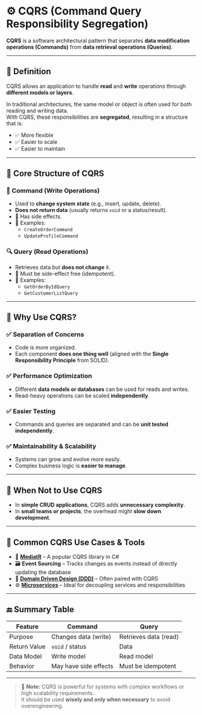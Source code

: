 # ⚙️ CQRS (Command Query Responsibility Segregation)

**CQRS** is a software architectural pattern that separates **data modification operations (Commands)** from **data retrieval operations (Queries)**.

---

## 📖 Definition

CQRS allows an application to handle **read** and **write** operations through **different models or layers**.

In traditional architectures, the same model or object is often used for both reading and writing data.  
With CQRS, these responsibilities are **segregated**, resulting in a structure that is:

- ✅ More flexible  
- ✅ Easier to scale  
- ✅ Easier to maintain

---

## 🔄 Core Structure of CQRS

### 🔧 Command (Write Operations)
- Used to **change system state** (e.g., insert, update, delete).
- **Does not return data** (usually returns `void` or a status/result).
- 🧪 Has side effects.
- 📌 Examples:
  - `CreateOrderCommand`
  - `UpdateProfileCommand`

### 🔍 Query (Read Operations)
- Retrieves data but **does not change** it.
- 🌱 Must be side-effect free (idempotent).
- 📌 Examples:
  - `GetOrderByIdQuery`
  - `GetCustomerListQuery`

---

## 🧠 Why Use CQRS?

### ✅ Separation of Concerns
- Code is more organized.
- Each component **does one thing well** (aligned with the **Single Responsibility Principle** from SOLID).

### ✅ Performance Optimization
- Different **data models or databases** can be used for reads and writes.
- Read-heavy operations can be scaled **independently**.

### ✅ Easier Testing
- Commands and queries are separated and can be **unit tested independently**.

### ✅ Maintainability & Scalability
- Systems can grow and evolve more easily.
- Complex business logic is **easier to manage**.

---

## 🚫 When Not to Use CQRS

- In **simple CRUD applications**, CQRS adds **unnecessary complexity**.
- In **small teams or projects**, the overhead might **slow down development**.

---

## 🧰 Common CQRS Use Cases & Tools

- 🔄 **[MediatR](https://github.com/tunahankilic48/DICTIONARY-SOZLUK/blob/main/T%C3%9CRK%C3%87E/MikroservisMimarisi.md)** – A popular CQRS library in C#
- 🗃️ **Event Sourcing** – Tracks changes as events instead of directly updating the database
- 🧠 **[Domain Driven Design (DDD)](https://github.com/tunahankilic48/DICTIONARY-SOZLUK/blob/main/ENGLISH/DomainDrivenDesign.md)** – Often paired with CQRS
- ⚙️ **[Microservices](https://github.com/tunahankilic48/DICTIONARY-SOZLUK/blob/main/ENGLISH/MicroserviceArchitecture.md)** – Ideal for decoupling services and responsibilities

---

## 🔚 Summary Table

| Feature      | Command                      | Query                        |
|--------------|-------------------------------|-------------------------------|
| Purpose      | Changes data (write)          | Retrieves data (read)         |
| Return Value | `void` / status               | Data                          |
| Data Model   | Write model                   | Read model                    |
| Behavior     | May have side effects         | Must be idempotent            |

---

> 🧩 **Note:** CQRS is powerful for systems with complex workflows or high scalability requirements.  
> It should be used **wisely and only when necessary** to avoid overengineering.
